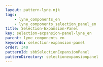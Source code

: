 ```yaml
---
layout: pattern-lyne.njk
tags: 
    - lyne_components_en
    - lyne_components_selection_panel_en
title: Selection-Expansion-Panel
key: selection-expansion-panel-lyne_en
parent: lyne_components_en
keywords: selection-expansion-panel
order: 340
patternId: sbbSelectionExpansionPanel
patternDirectory: selectionexpansionpanel
---
```

